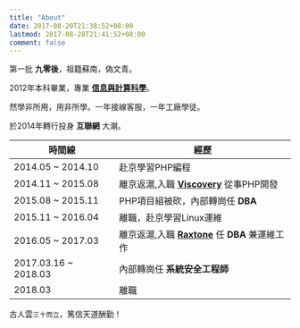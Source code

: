 ```yaml
---
title: "About"
date: 2017-08-20T21:38:52+08:00
lastmod: 2017-08-28T21:41:52+08:00
comment: false
---
```


第一批 **九零後**，祖籍蘇南，偽文青。

2012年本科畢業，專業 [**信息與計算科學**](http://slxy.xzit.edu.cn)。

然學非所用，用非所學。一年接線客服，一年工廠學徒。

於2014年轉行投身 **互聯網** 大潮。


時間線 | 經歷
--- | ---
2014.05 ~ 2014.10 | 赴京學習PHP編程
2014.11 ~ 2015.08 | 離京返滬,入職 [**Viscovery**][viscovery] 從事PHP開發
2015.08 ~ 2015.11 | PHP項目組被砍，內部轉崗任 **DBA**
2015.11 ~ 2016.04 | 離職，赴京學習Linux運維
2016.05 ~ 2017.03 | 離京返滬,入職 [**Raxtone**][raxtone] 任 **DBA** 兼運維工作
2017.03.16 ~ 2018.03 | 內部轉崗任 **系統安全工程師**
2018.03 | 離職


古人雲`三十而立`，篤信天道酬勤！


[viscovery]:https://www.viscovery.com "Viscovery"
[raxtone]:http://www.raxtone.com/ "Raxtone"


<!-- End -->
